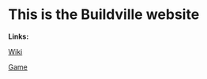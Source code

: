 # This is the Buildville website

**Links:**

[Wiki](https://github.com/caarfken/Buildville-website/wiki)

[Game](https://scratch.mit.edu/projects/587486686/)

